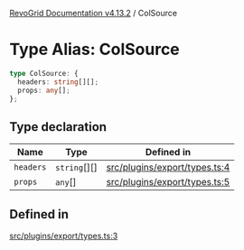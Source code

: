 [RevoGrid Documentation v4.13.2](README.md) / ColSource

# Type Alias: ColSource

```ts
type ColSource: {
  headers: string[][];
  props: any[];
};
```

## Type declaration

| Name | Type | Defined in |
| ------ | ------ | ------ |
| `headers` | `string`[][] | [src/plugins/export/types.ts:4](https://github.com/revolist/revogrid/blob/4615a8613a8ac5464daeb17d7062361e3e3aa5d1/src/plugins/export/types.ts#L4) |
| `props` | `any`[] | [src/plugins/export/types.ts:5](https://github.com/revolist/revogrid/blob/4615a8613a8ac5464daeb17d7062361e3e3aa5d1/src/plugins/export/types.ts#L5) |

## Defined in

[src/plugins/export/types.ts:3](https://github.com/revolist/revogrid/blob/4615a8613a8ac5464daeb17d7062361e3e3aa5d1/src/plugins/export/types.ts#L3)
